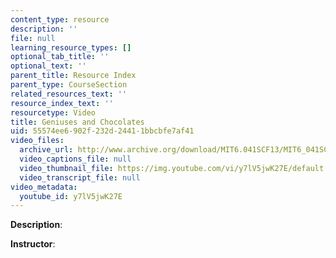 ```yaml
---
content_type: resource
description: ''
file: null
learning_resource_types: []
optional_tab_title: ''
optional_text: ''
parent_title: Resource Index
parent_type: CourseSection
related_resources_text: ''
resource_index_text: ''
resourcetype: Video
title: Geniuses and Chocolates
uid: 55574ee6-902f-232d-2441-1bbcbfe7af41
video_files:
  archive_url: http://www.archive.org/download/MIT6.041SCF13/MIT6_041SCF13_Geniuses_and_Chocolates_300k.mp4
  video_captions_file: null
  video_thumbnail_file: https://img.youtube.com/vi/y7lV5jwK27E/default.jpg
  video_transcript_file: null
video_metadata:
  youtube_id: y7lV5jwK27E
---
```


**Description**:

**Instructor**: